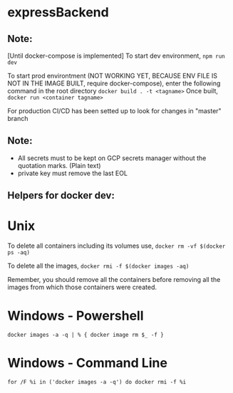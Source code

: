 # expressBackend

## Note:
[Until docker-compose is implemented]
To start dev environment,
`npm run dev`

To start prod environtment (NOT WORKING YET, BECAUSE ENV FILE IS NOT IN THE IMAGE BUILT, require docker-compose),
enter the following command in the root directory
`docker build . -t <tagname>`
Once built,
`docker run <container tagname>`

For production CI/CD has been setted up to look for changes in "master" branch


## Note:
- All secrets must to be kept on GCP secrets manager without the quotation marks. (Plain text)
- private key must remove the last EOL


## Helpers for docker dev:

# Unix

To delete all containers including its volumes use,
`docker rm -vf $(docker ps -aq)`

To delete all the images,
`docker rmi -f $(docker images -aq)`

Remember, you should remove all the containers before removing all the images from which those containers were created.

# Windows - Powershell

`docker images -a -q | % { docker image rm $_ -f }`

# Windows - Command Line

`for /F %i in ('docker images -a -q') do docker rmi -f %i`